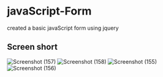 # javaScript-Form
created a basic javaScript form using jquery

## Screen short
![Screenshot (157)](https://user-images.githubusercontent.com/47216278/87254290-747f4f80-c436-11ea-9e34-26051d52aedb.png)
![Screenshot (158)](https://user-images.githubusercontent.com/47216278/87254291-76491300-c436-11ea-864f-f68deae577f3.png)
![Screenshot (155)](https://user-images.githubusercontent.com/47216278/87254292-76491300-c436-11ea-8e0e-ae4f0dca8095.png)
![Screenshot (156)](https://user-images.githubusercontent.com/47216278/87254293-76e1a980-c436-11ea-9ef2-e2dd294196c0.png)

